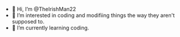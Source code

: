 - 👋 Hi, I’m @TheIrishMan22
- 👀 I’m interested in coding and modifiing things the way they aren't supposed to.
- 🌱 I’m currently learning coding.
